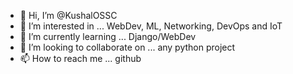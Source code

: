 - 👋 Hi, I’m @KushalOSSC
- 👀 I’m interested in ... WebDev, ML, Networking, DevOps and IoT
- 🌱 I’m currently learning ... Django/WebDev
- 💞️ I’m looking to collaborate on ... any python project
- 📫 How to reach me ... github

<!---
KushalOSSC/KushalOSSC is a ✨ special ✨ repository because its `README.md` (this file) appears on your GitHub profile.
You can click the Preview link to take a look at your changes.
--->
